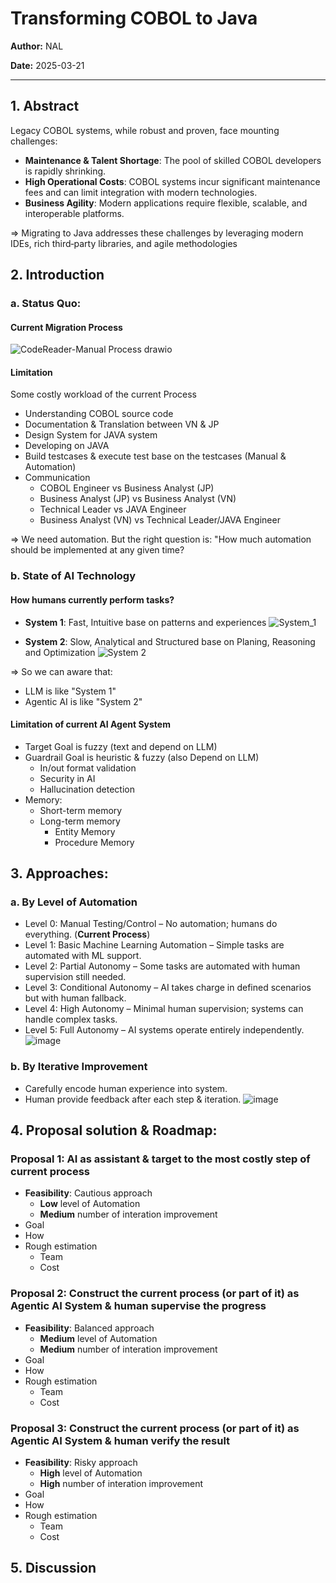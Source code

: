 # Transforming COBOL to Java

**Author:** NAL

**Date:** 2025-03-21

---

## 1. Abstract
Legacy COBOL systems, while robust and proven, face mounting challenges:
- **Maintenance & Talent Shortage**: The pool of skilled COBOL developers is rapidly shrinking.
- **High Operational Costs**: COBOL systems incur significant maintenance fees and can limit integration with modern technologies.
- **Business Agility**: Modern applications require flexible, scalable, and interoperable platforms.

=> Migrating to Java addresses these challenges by leveraging modern IDEs, rich third‑party libraries, and agile methodologies


## 2. Introduction

### a. Status Quo:

#### **Current Migration Process**
![CodeReader-Manual Process drawio](https://github.com/user-attachments/assets/05fe02fa-28bf-4c6d-8463-3264f8403eb9)

#### **Limitation**
Some costly workload of the current Process
- Understanding COBOL source code
- Documentation & Translation between VN & JP
- Design System for JAVA system
- Developing on JAVA
- Build testcases & execute test base on the testcases (Manual & Automation)
- Communication
    - COBOL Engineer vs Business Analyst (JP)
    - Business Analyst (JP) vs Business Analyst (VN)
    - Technical Leader vs JAVA Engineer
    - Business Analyst (VN) vs Technical Leader/JAVA Engineer

=> We need automation. But the right question is: "How much automation should be implemented at any given time?

### b. State of AI Technology

#### How humans currently perform tasks?

- **System 1**: Fast, Intuitive base on patterns and experiences
![System_1](https://github.com/user-attachments/assets/c3c6860a-9348-483f-8580-d4ec3f6999dc)

- **System 2**: Slow, Analytical and Structured base on Planing, Reasoning and Optimization
![System 2](https://github.com/user-attachments/assets/dc128f92-970c-4f06-a60d-5eeebe372d41)



=> So we can aware that:
- LLM is like "System 1"
- Agentic AI is like "System 2"

#### Limitation of current AI Agent System
- Target Goal is fuzzy (text and depend on LLM)
- Guardrail Goal is heuristic & fuzzy (also Depend on LLM)
    - In/out format validation
    - Security in AI
    - Hallucination detection
- Memory:
    - Short-term memory
    - Long-term memory
      - Entity Memory
      - Procedure Memory
     
## 3. Approaches:
### a. By Level of Automation
- Level 0: Manual Testing/Control – No automation; humans do everything. (**Current Process**) 
- Level 1: Basic Machine Learning Automation – Simple tasks are automated with ML support.
- Level 2: Partial Autonomy – Some tasks are automated with human supervision still needed.
- Level 3: Conditional Autonomy – AI takes charge in defined scenarios but with human fallback.
- Level 4: High Autonomy – Minimal human supervision; systems can handle complex tasks.
- Level 5: Full Autonomy – AI systems operate entirely independently.
![image](https://github.com/user-attachments/assets/e6d71f51-371f-439a-81f6-06ea784daf8c)

### b. By Iterative Improvement
- Carefully encode human experience into system.
- Human provide feedback after each step & iteration.
![image](https://github.com/user-attachments/assets/68ecd5df-b128-4f6c-8135-79da1d798639)


## 4. Proposal solution & Roadmap:
### Proposal 1: AI as assistant & target to the most costly step of current process 
- **Feasibility**: Cautious approach
    - **Low** level of Automation
    - **Medium** number of interation improvement
- Goal
- How
- Rough estimation
    - Team
    - Cost 

### Proposal 2: Construct the current process (or part of it) as Agentic AI System & human supervise the progress
- **Feasibility**: Balanced approach
    - **Medium** level of Automation
    - **Medium** number of interation improvement
- Goal
- How
- Rough estimation
    - Team
    - Cost

### Proposal 3: Construct the current process (or part of it) as Agentic AI System & human verify the result
- **Feasibility**: Risky approach
    - **High** level of Automation
    - **High** number of interation improvement
- Goal
- How
- Rough estimation
    - Team
    - Cost

## 5. Discussion

